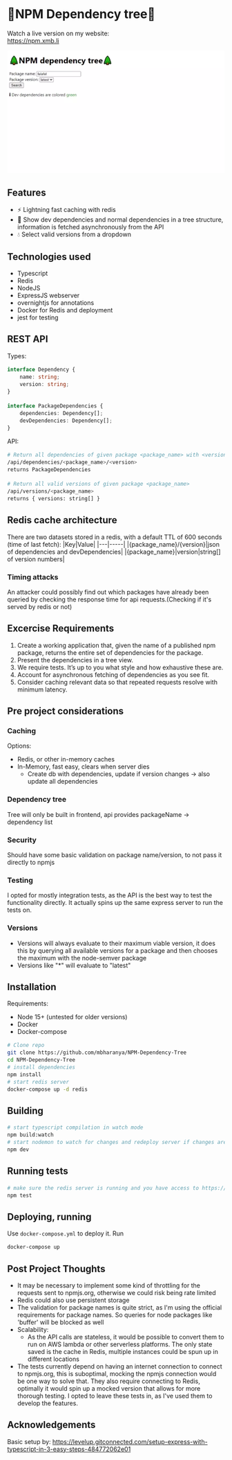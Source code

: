# 🌲NPM Dependency tree🌲
Watch a live version on my website:  
https://npm.xmb.li

![](animated.webp)

## Features
- ⚡ Lightning fast caching with redis
- 🌲 Show dev dependencies and normal dependencies in a tree structure, information is fetched asynchronously from the API
- 💧 Select valid versions from a dropdown

## Technologies used
- Typescript
- Redis
- NodeJS
- ExpressJS webserver
- overnightjs for annotations
- Docker for Redis and deployment
- jest for testing
## REST API
Types:
```ts
interface Dependency {
    name: string;
    version: string; 
}

interface PackageDependencies {
    dependencies: Dependency[];
    devDependencies: Dependency[];
}
```
API:
```bash
# Return all dependencies of given package <package_name> with <version>
/api/dependencies/<package_name>/<version>
returns PackageDependencies

# Return all valid versions of given package <package_name>
/api/versions/<package_name>
returns { versions: string[] }
```

## Redis cache architecture
There are two datasets stored in a redis, with a default TTL of 600 seconds (time of last fetch):
|Key|Value|
|---|-----|
|{package_name}/{version}|json of dependencies and devDependencies|
|{package_name}\|version|string[] of version numbers|

### Timing attacks
An attacker could possibly find out which packages have already been queried by checking the response time for api requests.(Checking if it's served by redis or not)

## Excercise Requirements
1. Create a working application that, given the name of a published npm package, returns
the entire set of dependencies for the package.
2. Present the dependencies in a tree view.
3. We require tests. It’s up to you what style and how exhaustive these are.
4. Account for asynchronous fetching of dependencies as you see fit.
5. Consider caching relevant data so that repeated requests resolve with minimum latency.

## Pre project considerations
### Caching
Options:
- Redis, or other in-memory caches
- In-Memory, fast easy, clears when server dies
    - Create db with dependencies, update if version changes -> also update all dependencies

### Dependency tree
Tree will only be built in frontend, api provides packageName -> dependency list
### Security
Should have some basic validation on package name/version, to not pass it directly to npmjs

### Testing
I opted for mostly integration tests, as the API is the best way to test the functionality directly. It actually spins up the same express server to run the tests on.

### Versions
- Versions will always evaluate to their maximum viable version, it does this by querying all available versions for a package and then chooses the maximum with the node-semver package
- Versions like "*" will evaluate to "latest"

## Installation

Requirements:
- Node 15+ (untested for older versions)
- Docker
- Docker-compose

```bash
# Clone repo
git clone https://github.com/mbharanya/NPM-Dependency-Tree
cd NPM-Dependency-Tree
# install dependencies
npm install
# start redis server
docker-compose up -d redis
```

## Building
```bash
# start typescript compilation in watch mode
npm build:watch
# start nodemon to watch for changes and redeploy server if changes are detected
npm dev
```

## Running tests
```bash
# make sure the redis server is running and you have access to https://npmjs.org
npm test
```
## Deploying, running
Use `docker-compose.yml` to deploy it.
Run
```bash
docker-compose up
```


## Post Project Thoughts
- It may be necessary to implement some kind of throttling for the requests sent to npmjs.org, otherwise we could risk being rate limited
- Redis could also use persistent storage
- The validation for package names is quite strict, as I'm using the official requirements for package names. So queries for node packages like 'buffer' will be blocked as well
- Scalability: 
    - As the API calls are stateless, it would be possible to convert them to run on AWS lambda or other serverless platforms. The only state saved is the cache in Redis, multiple instances could be spun up in different locations
- The tests currently depend on having an internet connection to connect to npmjs.org, this is suboptimal, mocking the npmjs connection would be one way to solve that. They also require connecting to Redis, optimally it would spin up a mocked version that allows for more thorough testing. I opted to leave these tests in, as I've used them to develop the features.

## Acknowledgements
Basic setup by:
https://levelup.gitconnected.com/setup-express-with-typescript-in-3-easy-steps-484772062e01